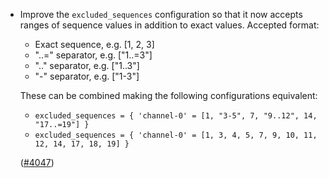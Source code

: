 - Improve the `excluded_sequences` configuration so that it now accepts
  ranges of sequence values in addition to exact values.
  Accepted format:
    * Exact sequence, e.g. [1, 2, 3]
    * "..=" separator, e.g. ["1..=3"]
    * ".." separator, e.g. ["1..3"]
    * "-" separator, e.g. ["1-3"]

  These can be combined making the following configurations equivalent:
    * `excluded_sequences = { 'channel-0' = [1, "3-5", 7, "9..12", 14, "17..=19"] }`
    * `excluded_sequences = { 'channel-0' = [1, 3, 4, 5, 7, 9, 10, 11, 12, 14, 17, 18, 19] }`

  ([\#4047](https://github.com/informalsystems/hermes/issues/4047))